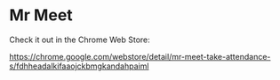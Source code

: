 # Mr Meet
Check it out in the Chrome Web Store:

https://chrome.google.com/webstore/detail/mr-meet-take-attendance-s/fdhheadalkifaaojckbmgkandahpaiml
